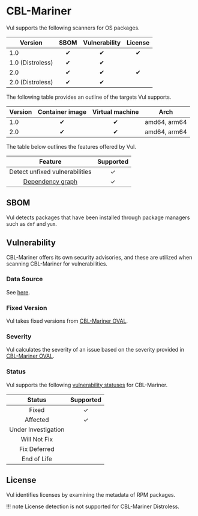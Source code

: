 # CBL-Mariner
Vul supports the following scanners for OS packages.

| Version          | SBOM  | Vulnerability | License |
| ---------------- | :---: | :-----------: | :-----: |
| 1.0              |   ✔   |       ✔       |    ✔    |
| 1.0 (Distroless) |   ✔   |       ✔       |         |
| 2.0              |   ✔   |       ✔       |    ✔    |
| 2.0 (Distroless) |   ✔   |       ✔       |         |


The following table provides an outline of the targets Vul supports.

| Version | Container image | Virtual machine |     Arch     |
| ------- | :-------------: | :-------------: | :----------: |
| 1.0     |        ✔        |        ✔        | amd64, arm64 |
| 2.0     |        ✔        |        ✔        | amd64, arm64 |

The table below outlines the features offered by Vul.

|               Feature                | Supported |
|:------------------------------------:|:---------:|
|    Detect unfixed vulnerabilities    |     ✓     |
| [Dependency graph][dependency-graph] |     ✓     |

## SBOM
Vul detects packages that have been installed through package managers such as `dnf` and `yum`.

## Vulnerability
CBL-Mariner offers its own security advisories, and these are utilized when scanning CBL-Mariner for vulnerabilities.

### Data Source
See [here](../../scanner/vulnerability.md#data-sources).

### Fixed Version
Vul takes fixed versions from [CBL-Mariner OVAL][oval].

### Severity
Vul calculates the severity of an issue based on the severity provided in [CBL-Mariner OVAL][oval].

### Status
Vul supports the following [vulnerability statuses] for CBL-Mariner.

|       Status        | Supported |
| :-----------------: | :-------: |
|        Fixed        |     ✓     |
|      Affected       |     ✓     |
| Under Investigation |           |
|    Will Not Fix     |           |
|    Fix Deferred     |           |
|     End of Life     |           |


## License
Vul identifies licenses by examining the metadata of RPM packages.

!!! note
    License detection is not supported for CBL-Mariner Distroless.


[dependency-graph]: ../../configuration/reporting.md#show-origins-of-vulnerable-dependencies
[cbl-mariner]: https://github.com/microsoft/CBL-Mariner

[oval]: https://github.com/microsoft/CBL-MarinerVulnerabilityData/

[vulnerability statuses]: ../../configuration/filtering.md#by-status
